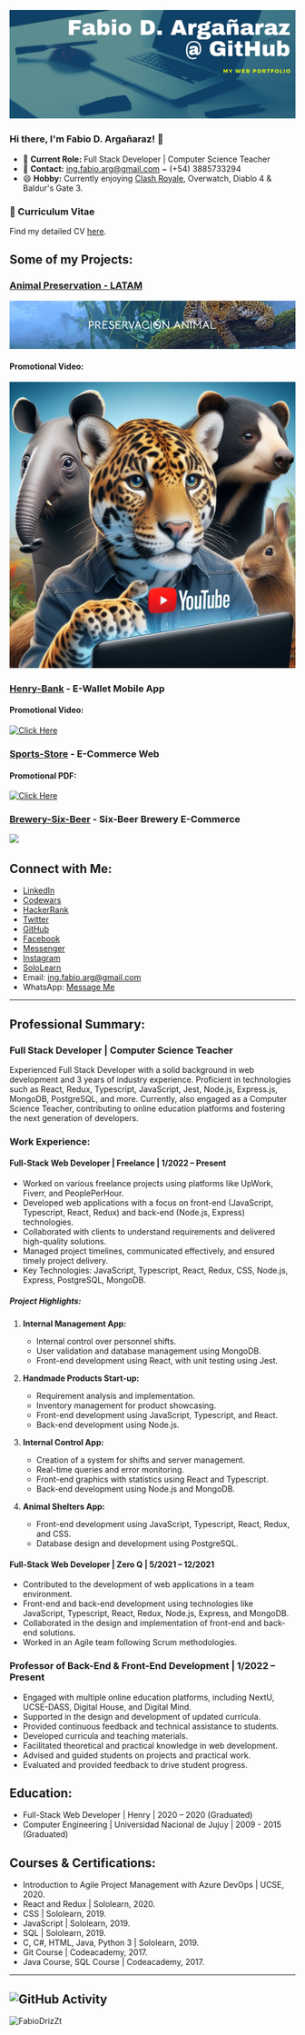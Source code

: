 ![img](https://raw.githubusercontent.com/FabioDrizZt/FabioDrizZt/main/img.png)

### Hi there, I'm Fabio D. Argañaraz! 👋

- 💼 **Current Role:** Full Stack Developer | Computer Science Teacher
- 📧 **Contact:** ing.fabio.arg@gmail.com ~ (+54) 3885733294
- 😄 **Hobby:** Currently enjoying [Clash Royale](https://royaleapi.com/player/PQ8GVL90), Overwatch, Diablo 4 & Baldur's Gate 3.

### 📄 Curriculum Vitae

Find my detailed CV [here](https://raw.githubusercontent.com/FabioDrizZt/FabioDrizZt/main/Fabio-D-Argañaraz-Resume.pdf).

## Some of my Projects:
### <a href='https://github.com/No-Country/c15-57-ft-react-agregarback'> Animal Preservation - LATAM </a>

<a href='https://c15-57-ft-react-agregarback.vercel.app/'>
    <img src='https://raw.githubusercontent.com/FabioDrizZt/FabioDrizZt/main/BannerPA.png' alt='Promotional Image'/> 
</a>

#### Promotional Video:
<a href='https://www.youtube.com/watch?v=LI2rAvHT0Tk'>
    <img src='https://raw.githubusercontent.com/FabioDrizZt/FabioDrizZt/main/youtube.jpg' alt='promotional video'/>
</a>


### [Henry-Bank](https://github.com/FabioDrizZt/Henry-Bank) - E-Wallet Mobile App
#### Promotional Video:
[![Click Here](https://img.youtube.com/vi/t1KtkQB5uQ8/0.jpg)](https://www.youtube.com/watch?v=t1KtkQB5uQ8)

### [Sports-Store](https://github.com/FabioDrizZt/Sports-Store) - E-Commerce Web
#### Promotional PDF:
[![Click Here](https://i.imgur.com/zPYlynO.png)](https://drive.google.com/file/d/1E2S9S1wIcEggOzahfIlARxQIjqSEihGI/view?usp=sharing)

### [Brewery-Six-Beer](https://github.com/FabioDrizZt/Brewery-Six-Beer) - Six-Beer Brewery E-Commerce
<p align='left'>
    <img src='https://user-images.githubusercontent.com/65245824/95817516-0a599d80-0cf8-11eb-9eee-d9bdba249a6d.png'>  
</p>

## Connect with Me:

- [LinkedIn](https://www.linkedin.com/in/FabioDrizZt/)
- [Codewars](https://www.codewars.com/users/FabioDrizZt)
- [HackerRank](https://www.hackerrank.com/FabioDrizZt)
- [Twitter](https://twitter.com/FabioDrizZt)
- [GitHub](https://github.com/FabioDrizZt)
- [Facebook](https://www.facebook.com/FabioDrizZt/)
- [Messenger](https://m.me/FabioDrizZt/)
- [Instagram](https://www.instagram.com/FabioDrizZt/)
- [SoloLearn](https://www.sololearn.com/Profile/8888773)
- Email: [ing.fabio.arg@gmail.com](mailto:ing.fabio.arg@gmail.com)
- WhatsApp: [Message Me](https://wa.me/543885733294?text=Hola,%20vi%20tu%20perfil%20en%20Github!)

---

## Professional Summary:

### Full Stack Developer | Computer Science Teacher
Experienced Full Stack Developer with a solid background in web development and 3 years of industry experience. Proficient in technologies such as React, Redux, Typescript, JavaScript, Jest, Node.js, Express.js, MongoDB, PostgreSQL, and more. Currently, also engaged as a Computer Science Teacher, contributing to online education platforms and fostering the next generation of developers.

### Work Experience:

#### Full-Stack Web Developer | Freelance | 1/2022 – Present
- Worked on various freelance projects using platforms like UpWork, Fiverr, and PeoplePerHour.
- Developed web applications with a focus on front-end (JavaScript, Typescript, React, Redux) and back-end (Node.js, Express) technologies.
- Collaborated with clients to understand requirements and delivered high-quality solutions.
- Managed project timelines, communicated effectively, and ensured timely project delivery.
- Key Technologies: JavaScript, Typescript, React, Redux, CSS, Node.js, Express, PostgreSQL, MongoDB.

##### Project Highlights:
1. **Internal Management App:**
   - Internal control over personnel shifts.
   - User validation and database management using MongoDB.
   - Front-end development using React, with unit testing using Jest.

2. **Handmade Products Start-up:**
   - Requirement analysis and implementation.
   - Inventory management for product showcasing.
   - Front-end development using JavaScript, Typescript, and React.
   - Back-end development using Node.js.

3. **Internal Control App:**
   - Creation of a system for shifts and server management.
   - Real-time queries and error monitoring.
   - Front-end graphics with statistics using React and Typescript.
   - Back-end development using Node.js and MongoDB.

4. **Animal Shelters App:**
   - Front-end development using JavaScript, Typescript, React, Redux, and CSS.
   - Database design and development using PostgreSQL.

#### Full-Stack Web Developer | Zero Q | 5/2021 – 12/2021
- Contributed to the development of web applications in a team environment.
- Front-end and back-end development using technologies like JavaScript, Typescript, React, Redux, Node.js, Express, and MongoDB.
- Collaborated in the design and implementation of front-end and back-end solutions.
- Worked in an Agile team following Scrum methodologies.

### Professor of Back-End & Front-End Development | 1/2022 – Present
- Engaged with multiple online education platforms, including NextU, UCSE-DASS, Digital House, and Digital Mind.
- Supported in the design and development of updated curricula.
- Provided continuous feedback and technical assistance to students.
- Developed curricula and teaching materials.
- Facilitated theoretical and practical knowledge in web development.
- Advised and guided students on projects and practical work.
- Evaluated and provided feedback to drive student progress.

## Education:

- Full-Stack Web Developer | Henry | 2020 – 2020 (Graduated)
- Computer Engineering | Universidad Nacional de Jujuy | 2009 - 2015 (Graduated)

## Courses & Certifications:

- Introduction to Agile Project Management with Azure DevOps | UCSE, 2020.
- React and Redux | Sololearn, 2020.
- CSS | Sololearn, 2019.
- JavaScript | Sololearn, 2019.
- SQL | Sololearn, 2019.
- C, C#, HTML, Java, Python 3 | Sololearn, 2019.
- Git Course | Codeacademy, 2017.
- Java Course, SQL Course | Codeacademy, 2017.

---

![GitHub Activity](https://github-readme-stats.vercel.app/api?username=FabioDrizZt&show_icons=true)
---
<p align="left"> <img src="https://komarev.com/ghpvc/?username=FabioDrizZt&label=Profile%20views&color=0e75b6&style=flat" alt="FabioDrizZt" /> </p>
